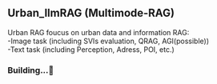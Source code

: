 ## Urban_llmRAG (Multimode-RAG)
Urban RAG foucus on urban data and information RAG:  
-Image task (including SVIs evaluation, QRAG, AGI(possible))  
-Text task (including Perception, Adress, POI, etc.)  
### Building...🤗
